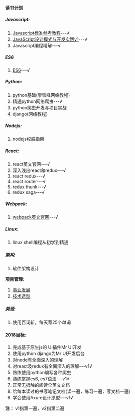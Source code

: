 

#### 读书计划

##### Javascript:

1. [Javascript标准参考教程](javascript/javascript标准参考教程.md)---√
2. [JavaScript设计模式与开发实践v1](javascript/javascript设计模式与开发实践.md)---√
3. Javascript编程精解---√

##### ES6

1. [ES6](ecmascript6/README.md)---√

##### Python: 

1. python基础(廖雪峰网络教程)
2. 精通python网络爬虫---√
3. python爬虫开发与项目实战 
4. django(网络教程)

##### Nodejs:

1. nodejs权威指南      

##### React:

1. react英文官网---√
2. 深入浅出react和redux---√
3. react redux---√
4. react router---√
5. redux thunk---√
6. redux saga---√

##### Webpack:
1. [webpack英文官网](webpack-react-redux/webpack.md)---√

##### Linux:

1. linux shell编程从初学到精通

##### 架构:

1. 软件架构设计

**项目管理:**

1. [事业发展](qualified-team-leader/career-development.md)
2. [技术选型](qualified-team-leader/technical-selection.md)

##### 英语:
1. 使用百词斩，每天背25个单词

#### 2018目标:

1. 完成基于原生js的 UI插件Mr UI开发
2. 使用python django为Mr UI开发后台
3. 对node有全面深入的理解
4. 对react及redux有全面深入的理解---v1√
5. 熟练使用python编写各种爬虫
6. 熟练掌握es6, es7语法---v1√
7. 正常无抵触的阅读全英文文档
8. 给每本读过的书写笔记文档(读一遍，练习一遍，写文档一遍)
9. 学会使用Axure设计原型---v1√


**注：** v1指第一遍，v2指第二遍
<!--stackedit_data:
eyJoaXN0b3J5IjpbMTcwMDEyOTg2NF19
-->